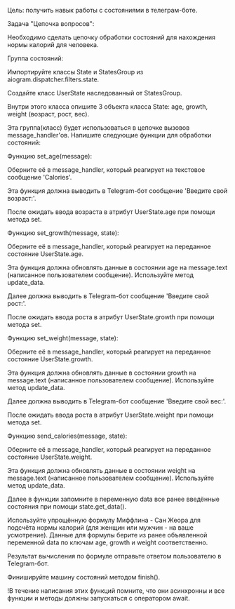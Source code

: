 Цель: получить навык работы с состояниями в телеграм-боте.

Задача "Цепочка вопросов":

Необходимо сделать цепочку обработки состояний для нахождения нормы калорий для человека.

Группа состояний:

Импортируйте классы State и StatesGroup из aiogram.dispatcher.filters.state.

Создайте класс UserState наследованный от StatesGroup.

Внутри этого класса опишите 3 объекта класса State: age, growth, weight (возраст, рост, вес).

Эта группа(класс) будет использоваться в цепочке вызовов message_handler'ов. Напишите следующие функции для обработки состояний:

Функцию set_age(message):

Оберните её в message_handler, который реагирует на текстовое сообщение 'Calories'.

Эта функция должна выводить в Telegram-бот сообщение 'Введите свой возраст:'.

После ожидать ввода возраста в атрибут UserState.age при помощи метода set.

Функцию set_growth(message, state):

Оберните её в message_handler, который реагирует на переданное состояние UserState.age.

Эта функция должна обновлять данные в состоянии age на message.text (написанное пользователем сообщение). Используйте метод update_data.

Далее должна выводить в Telegram-бот сообщение 'Введите свой рост:'.

После ожидать ввода роста в атрибут UserState.growth при помощи метода set.

Функцию set_weight(message, state):

Оберните её в message_handler, который реагирует на переданное состояние UserState.growth.

Эта функция должна обновлять данные в состоянии growth на message.text (написанное пользователем сообщение). Используйте метод update_data.

Далее должна выводить в Telegram-бот сообщение 'Введите свой вес:'.

После ожидать ввода роста в атрибут UserState.weight при помощи метода set.

Функцию send_calories(message, state):

Оберните её в message_handler, который реагирует на переданное состояние UserState.weight.

Эта функция должна обновлять данные в состоянии weight на message.text (написанное пользователем сообщение). Используйте метод update_data.

Далее в функции запомните в переменную data все ранее введённые состояния при помощи state.get_data().

Используйте упрощённую формулу Миффлина - Сан Жеора для подсчёта нормы калорий (для женщин или мужчин - на ваше усмотрение). Данные для формулы берите из ранее объявленной переменной data по ключам age, growth и weight соответственно.

Результат вычисления по формуле отправьте ответом пользователю в Telegram-бот.

Финишируйте машину состояний методом finish().

!В течение написания этих функций помните, что они асинхронны и все функции и методы должны запускаться с оператором await.
